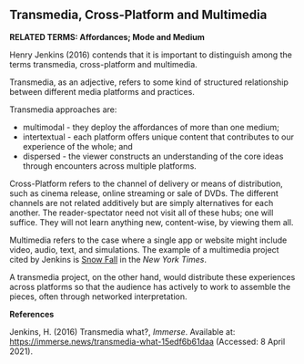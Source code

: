 ## Transmedia, Cross-Platform and Multimedia

**RELATED TERMS: Affordances; Mode and Medium**

Henry Jenkins (2016) contends that it is important to distinguish among the terms transmedia, cross-platform and multimedia. 

Transmedia, as an adjective, refers to some kind of structured relationship between different media platforms and practices. 

Transmedia approaches are:

  * multimodal - they deploy the affordances of more than one medium; 
  * intertextual - each platform offers unique content that contributes to our experience of the whole; and 
  * dispersed  - the viewer constructs an understanding of the core ideas through encounters across multiple platforms.

Cross-Platform refers to the channel of delivery or means of distribution, such as cinema release, online streaming or sale of DVDs. The different channels are not related additively but are simply alternatives for each another. The reader-spectator need not visit all of these hubs; one will suffice. They will not learn anything new, content-wise, by viewing them all.

Multimedia refers to the case where a single app or website might include video, audio, text, and simulations. The example of a multimedia project cited by Jenkins is [Snow Fall](https://www.nytimes.com/projects/2012/snow-fall/index.html#/?part=tunnel-creek) in the _New York Times_. 

A transmedia project, on the other hand, would distribute these experiences across platforms so that the audience has actively to work to assemble the pieces, often through networked interpretation. 

**References**

Jenkins, H. (2016) Transmedia what?, _Immerse_. Available at: https://immerse.news/transmedia-what-15edf6b61daa (Accessed: 8 April 2021).

